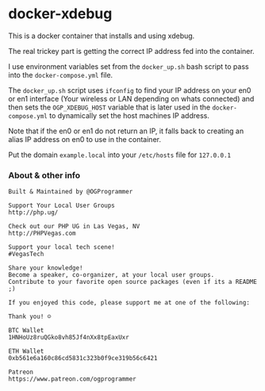 # docker-xdebug

This is a docker container that installs and using xdebug.

The real trickey part is getting the correct IP address fed into the container.

I use environment variables set from the `docker_up.sh` bash script to pass into the `docker-compose.yml` file. 

The `docker_up.sh` script uses `ifconfig` to find your IP address on your en0 or en1 interface (Your wireless or LAN depending on whats connected) and then sets the `OGP_XDEBUG_HOST` variable that is later used in the `docker-compose.yml` to dynamically set the host machines IP address.

Note that if the en0 or en1 do not return an IP, it falls back to creating an alias IP address on en0 to use in the container.

Put the domain `example.local` into your `/etc/hosts` file for `127.0.0.1`

### About & other info

```
Built & Maintained by @OGProgrammer

Support Your Local User Groups
http://php.ug/

Check out our PHP UG in Las Vegas, NV
http://PHPVegas.com

Support your local tech scene!
#VegasTech

Share your knowledge!
Become a speaker, co-organizer, at your local user groups.
Contribute to your favorite open source packages (even if its a README ;)

If you enjoyed this code, please support me at one of the following:

Thank you! ☺

BTC Wallet
1HNHoUz8ruQGko8vh85Jf4nXx8tpEaxUxr

ETH Wallet
0xb561e6a160c86cd5831c323b0f9ce319b56c6421

Patreon
https://www.patreon.com/ogprogrammer
```

